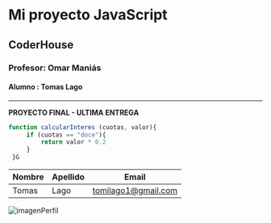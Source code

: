 # Mi proyecto JavaScript
## CoderHouse
### Profesor: Omar Maniás
#### Alumno : Tomas Lago


----


**PROYECTO FINAL - ULTIMA ENTREGA**

```Javascript
function calcularInteres (cuotas, valor){
     if (cuotas == "doce"){
         return valor * 0.2 
     }
 }G
 ```

 | Nombre | Apellido | Email
 |--- |  --- | ---|
 |Tomas|Lago|tomilago1@gmail.com

 ![imagenPerfil](https://codigoonclick.com/wp-content/uploads/2019/05/practice-javascript-and-learn-functions-400x277.png)